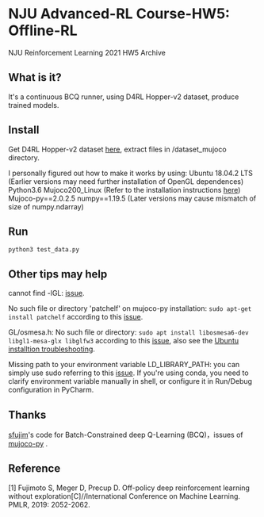# NJU Advanced-RL Course-HW5: Offline-RL
NJU Reinforcement Learning 2021 HW5 Archive

## What is it?
It's a continuous BCQ runner, using D4RL Hopper-v2 dataset, produce trained models.

## Install
Get D4RL Hopper-v2 dataset [here](https://github.com/rail-berkeley/d4rl), extract files in /dataset_mujoco directory.

I personally figured out how to make it works by using:
Ubuntu 18.04.2 LTS (Earlier versions may need further installation of OpenGL dependences)
Python3.6
Mujoco200_Linux (Refer to the installation instructions [here](https://github.com/openai/mujoco-py))
Mujoco-py\==2.0.2.5
numpy\==1.19.5 (Later versions may cause mismatch of size of numpy.ndarray)

## Run
```
python3 test_data.py
```

## Other tips may help
cannot find -lGL: [issue](https://github.com/openai/mujoco-py/issues/618).

No such file or directory 'patchelf' on mujoco-py installation: ```sudo apt-get install patchelf``` according to this [issue](https://github.com/openai/mujoco-py/issues/652).

GL/osmesa.h: No such file or directory: ```sudo apt install libosmesa6-dev libgl1-mesa-glx libglfw3``` according to this [issue](https://github.com/ethz-asl/reinmav-gym/issues/35), also see the [Ubuntu installtion troubleshooting](https://github.com/openai/mujoco-py#troubleshooting).

Missing path to your environment variable LD_LIBRARY_PATH: you can simply use sudo referring to this [issue](https://github.com/openai/mujoco-py/issues/619). If you're using conda, you need to clarify environment variable manually in shell, or configure it in Run/Debug configuration in PyCharm.

## Thanks
[sfujim](https://github.com/sfujim/BCQ)'s code for Batch-Constrained deep Q-Learning (BCQ)，issues of [mujoco-py](https://github.com/openai/mujoco-py) .

## Reference
[1] Fujimoto S, Meger D, Precup D. Off-policy deep reinforcement learning without exploration[C]//International Conference on Machine Learning. PMLR, 2019: 2052-2062.
